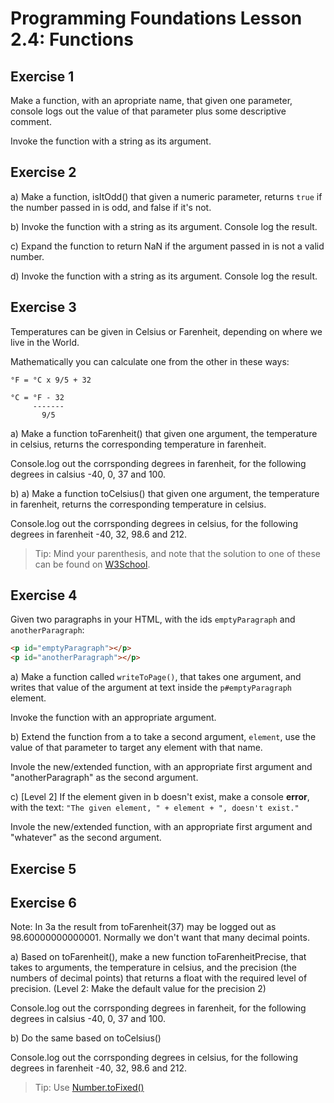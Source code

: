 # Programming Foundations Lesson 2.4: Functions

## Exercise 1

Make a function, with an apropriate name, that given one parameter, console logs out the value of that parameter plus some descriptive comment. 

Invoke the function with a string as its argument.

## Exercise 2

a) Make a function, isItOdd() that given a numeric parameter, returns `true` if the number passed in is odd, and false if it's not.

b) Invoke the function with a string as its argument. Console log the result.

c) Expand the function to return NaN if the argument passed in is not a valid number.

d) Invoke the function with a string as its argument. Console log the result.

## Exercise 3

Temperatures can be given in Celsius or Farenheit, depending on where we live in the World.

Mathematically you can calculate one from the other in these ways:
```
°F = °C x 9/5 + 32

°C = °F - 32
     -------
       9/5
```
a) Make a function toFarenheit() that given one argument, the temperature in celsius, returns the corresponding temperature in farenheit.

Console.log out the corrsponding degrees in farenheit, for the following degrees in calsius -40, 0, 37 and 100.

b)
a) Make a function toCelsius() that given one argument, the temperature in farenheit, returns the corresponding temperature in celsius.

Console.log out the corrsponding degrees in celsius, for the following degrees in farenheit -40, 32, 98.6 and 212.

> Tip: Mind your parenthesis, and note that the solution to one of these can be found on [W3School](https://www.w3schools.com/js/js_functions.asp).


## Exercise 4

Given two paragraphs in your HTML, with the ids `emptyParagraph` and `anotherParagraph`:

```html
<p id="emptyParagraph"></p>
<p id="anotherParagraph"></p>
```

a) Make a function called `writeToPage()`, that takes one argument, and writes that value of the argument at text inside the `p#emptyParagraph` element.

Invoke the function with an appropriate argument.

b) Extend the function from a to take a second argument, `element`, use the value of that parameter to target any element with that name.

Invole the new/extended function, with an appropriate first argument and "anotherParagraph" as the second argument.

c) [Level 2] If the element given in b doesn't exist, make a console **error**, with the text: `"The given element, " + element + ", doesn't exist."`

Invole the new/extended function, with an appropriate first argument and "whatever" as the second argument. 

## Exercise 5

## Exercise 6

Note: In 3a the result from toFarenheit(37) may be logged out as 98.60000000000001. Normally we don't want that many decimal points.

a) Based on toFarenheit(), make a new function toFarenheitPrecise, that takes to arguments, the temperature in celsius, and the precision (the numbers of decimal points) that returns a float with the required level of precision.
(Level 2: Make the default value for the precision 2)

Console.log out the corrsponding degrees in farenheit, for the following degrees in calsius -40, 0, 37 and 100.

b) Do the same based on toCelsius()

Console.log out the corrsponding degrees in celsius, for the following degrees in farenheit -40, 32, 98.6 and 212.

> Tip: Use [Number.toFixed()](https://developer.mozilla.org/en-US/docs/Web/JavaScript/Reference/Global_Objects/Number/toFixed)